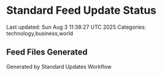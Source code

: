 # Standard Feed Update Status
Last updated: Sun Aug  3 11:38:27 UTC 2025
Categories: technology,business,world

## Feed Files Generated

Generated by Standard Updates Workflow
